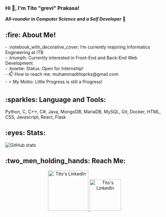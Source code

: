 <h3> Hi 👋, I'm Tito "grevi" Prakasa! </h3>

***All-rounder in Computer Science and a Self Developer*** 🚀 

<h2> :fire: About Me! </h2>
- :notebook_with_decorative_cover: I’m currently majoring Informatics Engineering at ITB <br>
- :triumph: Currently interested in Front-End and Back-End Web Development <br>
- :bowtie: Status: Open for Internship! <br>
- 📫 How to reach me: muhammadtitoprks@gmail.com <br>
- ⚡ My Motto: Little Progress is still a Progress! <br>

<h2> :sparkles: Language and Tools: </h2>
Python, C, C++, C#, Java, MongoDB, MariaDB, MySQL, Git, Docker, HTML, CSS, Javascript, React, Flask

<h2> :eyes: Stats: </h2>

![GitHub stats](https://github-readme-stats.vercel.app/api?username=grevicoc&show_icons=true&theme=tokyonight)

<h2> :two_men_holding_hands: Reach Me: </h2>
<div align="center">
  <a href="https://www.linkedin.com/in/tito-prakasa/">
  <img alt="Tito's LinkedIn" width="128px" src="https://img.shields.io/badge/LinkedIn-0077B5?style=for-the-badge&logo=linkedin&logoColor=white" />
  </a>
  <a href="https://steamcommunity.com/id/greviprofile">
  <img alt="Tito's LinkedIn" width="100px" src="https://img.shields.io/badge/Steam-000000?style=for-the-badge&logo=steam&logoColor=white" />
  </a>
</div>

<!--
**grevicoc/grevicoc** is a ✨ _special_ ✨ repository because its `README.md` (this file) appears on your GitHub profile.

Here are some ideas to get you started:

- 🔭 I’m currently working on ...
- 🌱 I’m currently learning ...
- 👯 I’m looking to collaborate on ...
- 🤔 I’m looking for help with ...
- 💬 Ask me about ...
- 📫 How to reach me: ...
- 😄 Pronouns: ...
- ⚡ Fun fact: ...
-->
